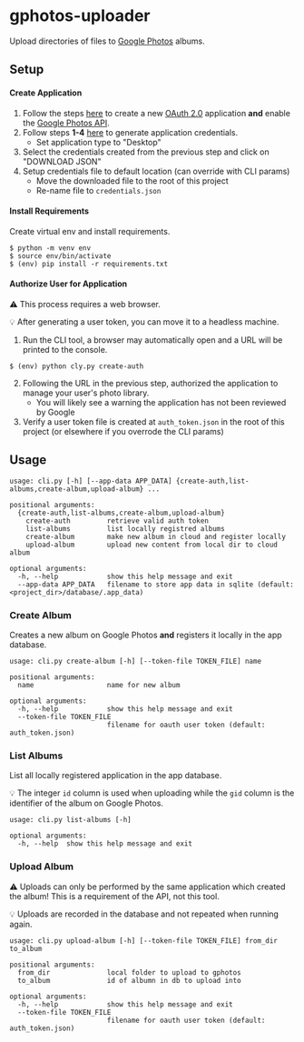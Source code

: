 # gphotos-uploader

Upload directories of files to [Google Photos](https://www.google.com/photos/about/) albums.

## Setup

#### Create Application

1. Follow the steps [here](https://developers.google.com/photos/library/guides/get-started) to create a new [OAuth 2.0](https://developers.google.com/identity/protocols/oauth2) application **and** enable the [Google Photos API](https://developers.google.com/photos/library/reference/rest).
2. Follow steps **1-4** [here](https://developers.google.com/photos/library/guides/get-started#request-id) to generate application credentials. 
	* Set application type to "Desktop"
3. Select the credentials created from the previous step and click on "DOWNLOAD JSON"
4. Setup credentials file to default location (can override with CLI params)
	* Move the downloaded file to the root of this project
	* Re-name file to `credentials.json`


#### Install Requirements

Create virtual env and install requirements.
```
$ python -m venv env
$ source env/bin/activate
$ (env) pip install -r requirements.txt
```

#### Authorize User for Application

:warning: This process requires a web browser.

:bulb: After generating a user token, you can move it to a headless machine.

1. Run the CLI tool, a browser may automatically open and a URL will be printed to the console.
```
$ (env) python cly.py create-auth
```

2. Following the URL in the previous step, authorized the application to manage your user's photo library.
	* You will likely see a warning the application has not been reviewed by Google
3. Verify a user token file is created at `auth_token.json` in the root of this project (or elsewhere if you overrode the CLI params)


## Usage

```
usage: cli.py [-h] [--app-data APP_DATA] {create-auth,list-albums,create-album,upload-album} ...

positional arguments:
  {create-auth,list-albums,create-album,upload-album}
    create-auth         retrieve valid auth token
    list-albums         list locally registred albums
    create-album        make new album in cloud and register locally
    upload-album        upload new content from local dir to cloud album

optional arguments:
  -h, --help            show this help message and exit
  --app-data APP_DATA   filename to store app data in sqlite (default: <project_dir>/database/.app_data)
```

### Create Album

Creates a new album on Google Photos **and** registers it locally in the app database.

```
usage: cli.py create-album [-h] [--token-file TOKEN_FILE] name

positional arguments:
  name                  name for new album

optional arguments:
  -h, --help            show this help message and exit
  --token-file TOKEN_FILE
                        filename for oauth user token (default: auth_token.json)
```

### List Albums

List all locally registered application in the app database.

:bulb: The integer `id` column is used when uploading while the `gid` column is the identifier of the album on Google Photos.

```
usage: cli.py list-albums [-h]

optional arguments:
  -h, --help  show this help message and exit
```

### Upload Album

:warning: Uploads can only be performed by the same application which created the album! This is a requirement of the API, not this tool.

:bulb: Uploads are recorded in the database and not repeated when running again.

```
usage: cli.py upload-album [-h] [--token-file TOKEN_FILE] from_dir to_album

positional arguments:
  from_dir              local folder to upload to gphotos
  to_album              id of albumn in db to upload into

optional arguments:
  -h, --help            show this help message and exit
  --token-file TOKEN_FILE
                        filename for oauth user token (default: auth_token.json)
```
